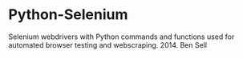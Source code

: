 # Python-Selenium

Selenium webdrivers with Python commands and functions used for automated browser testing and webscraping. 2014. Ben Sell

